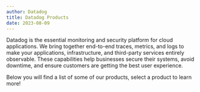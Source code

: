 ```yaml
---
author: Datadog
title: Datadog Products
date: 2023-08-09
---
```


Datadog is the essential monitoring and security platform for cloud applications. We bring together end-to-end traces, metrics, and logs to make your applications, infrastructure, and third-party services entirely observable. These capabilities help businesses secure their systems, avoid downtime, and ensure customers are getting the best user experience.

Below you will find a list of some of our products, select a product to learn more!
